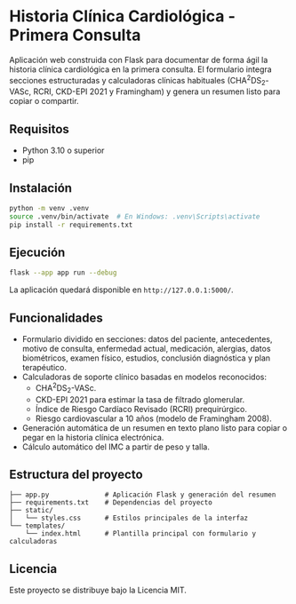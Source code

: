 # Historia Clínica Cardiológica - Primera Consulta

Aplicación web construida con Flask para documentar de forma ágil la historia clínica cardiológica en la primera consulta. El formulario integra secciones estructuradas y calculadoras clínicas habituales (CHA<sup>2</sup>DS<sub>2</sub>-VASc, RCRI, CKD-EPI 2021 y Framingham) y genera un resumen listo para copiar o compartir.

## Requisitos

- Python 3.10 o superior
- pip

## Instalación

```bash
python -m venv .venv
source .venv/bin/activate  # En Windows: .venv\Scripts\activate
pip install -r requirements.txt
```

## Ejecución

```bash
flask --app app run --debug
```

La aplicación quedará disponible en `http://127.0.0.1:5000/`.

## Funcionalidades

- Formulario dividido en secciones: datos del paciente, antecedentes, motivo de consulta, enfermedad actual, medicación, alergias, datos biométricos, examen físico, estudios, conclusión diagnóstica y plan terapéutico.
- Calculadoras de soporte clínico basadas en modelos reconocidos:
  - CHA<sup>2</sup>DS<sub>2</sub>-VASc.
  - CKD-EPI 2021 para estimar la tasa de filtrado glomerular.
  - Índice de Riesgo Cardíaco Revisado (RCRI) prequirúrgico.
  - Riesgo cardiovascular a 10 años (modelo de Framingham 2008).
- Generación automática de un resumen en texto plano listo para copiar o pegar en la historia clínica electrónica.
- Cálculo automático del IMC a partir de peso y talla.

## Estructura del proyecto

```
├── app.py              # Aplicación Flask y generación del resumen
├── requirements.txt    # Dependencias del proyecto
├── static/
│   └── styles.css      # Estilos principales de la interfaz
└── templates/
    └── index.html      # Plantilla principal con formulario y calculadoras
```

## Licencia

Este proyecto se distribuye bajo la Licencia MIT.
